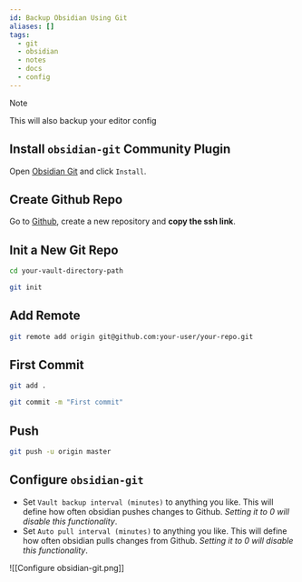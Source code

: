 ```yaml
---
id: Backup Obsidian Using Git
aliases: []
tags:
  - git
  - obsidian
  - notes
  - docs
  - config
---
```


> [!note]
> This will also backup your editor config

## Install `obsidian-git` Community Plugin

Open [Obsidian Git](obsidian://show-plugin?id=obsidian-git) and click `Install`.

## Create Github Repo

Go to [Github](htttps://github.com), create a new repository and **copy the ssh link**.

## Init a New Git Repo

```bash
cd your-vault-directory-path
```

```bash
git init
```

## Add Remote

```bash
git remote add origin git@github.com:your-user/your-repo.git
```

## First Commit

```bash
git add .
```

```bash
git commit -m "First commit"
```

## Push

```bash
git push -u origin master
```

## Configure `obsidian-git`

- Set `Vault backup interval (minutes)` to anything you like. This will define how often obsidian pushes changes to Github. _Setting it to 0 will disable this functionality_.
- Set `Auto pull interval (minutes)` to anything you like. This will define how often obsidian pulls changes from Github. _Setting it to 0 will disable this functionality_.

![[Configure obsidian-git.png]]
